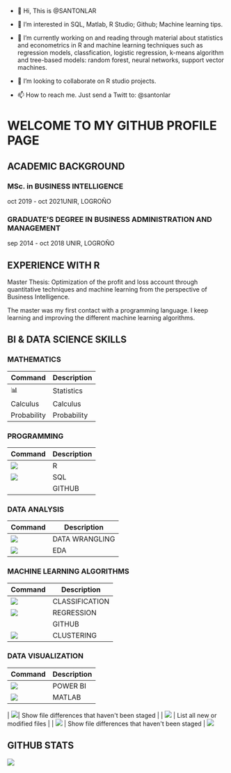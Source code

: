 - 👋 Hi, This is @SANTONLAR

- 👀 I’m interested in SQL, Matlab, R Studio; Github; Machine learning tips.

- 🌱 I’m currently working on and reading through material about statistics and econometrics in R and  machine learning techniques
such as regression models, classfication, logistic regression, k-means algorithm and
tree-based models: random forest, neural networks, support vector machines.

- 💞️ I’m looking to collaborate on R studio projects. 

- 📫 How to reach me. Just send a Twitt to: @santonlar

<!---it
SANTONLA/SANTONLA is a ✨ special ✨ repository because its `README.md` (this file) appears on your GitHub profile.
You can click the Preview link to take a look at your changes.
--->
# WELCOME TO MY GITHUB PROFILE PAGE

## ACADEMIC BACKGROUND

### MSc. in BUSINESS INTELLIGENCE

oct 2019 - oct 2021UNIR, LOGROÑO

### GRADUATE'S DEGREE IN BUSINESS ADMINISTRATION AND MANAGEMENT

sep 2014 - oct 2018 UNIR, LOGROÑO


## EXPERIENCE WITH R

Master Thesis: Optimization of the profit and loss account through quantitative techniques and machine learning from the perspective of Business Intelligence.

The master was my first contact with a programming language. I keep learning and improving the different machine learning algorithms.

## BI & DATA SCIENCE SKILLS

### MATHEMATICS
| Command | Description |
| --- | --- |
| 📊 | Statistics |
| Calculus | Calculus|
| Probability | Probability |
### PROGRAMMING
| Command | Description |
| --- | --- |
|<img src="https://img.shields.io/badge/R-276DC3?style=for-the-badge&logo=r&logoColor=white"/>| R |
|<img src="https://img.shields.io/badge/Microsoft_SQL_Server-CC2927?style=for-the-badge&logo=microsoft-sql-server&logoColor=white"/>| SQL|
|| GITHUB|

### DATA ANALYSIS
| Command | Description |
| --- | --- |
|<img src="https://img.shields.io/badge/R-276DC3?style=for-the-badge&logo=r&logoColor=white"/>|DATA WRANGLING|
|<img src="https://img.shields.io/badge/Microsoft_SQL_Server-CC2927?style=for-the-badge&logo=microsoft-sql-server&logoColor=white"/>| EDA|


### MACHINE LEARNING ALGORITHMS
| Command | Description |
| --- | --- |
|<img src="https://img.shields.io/badge/R-276DC3?style=for-the-badge&logo=r&logoColor=white"/>| CLASSIFICATION|
|<img src="https://img.shields.io/badge/Microsoft_SQL_Server-CC2927?style=for-the-badge&logo=microsoft-sql-server&logoColor=white"/>| REGRESSION|
|| GITHUB|
| <img src="https://img.shields.io/badge/Wordpress-21759B?style=for-the-badge&logo=wordpress&logoColor=white"/>  | CLUSTERING |


### DATA VISUALIZATION
| Command | Description |
| --- | --- |
|<img src="https://img.shields.io/badge/R-276DC3?style=for-the-badge&logo=r&logoColor=white"/>| POWER BI|
|<img src="https://img.shields.io/badge/Microsoft_SQL_Server-CC2927?style=for-the-badge&logo=microsoft-sql-server&logoColor=white"/>| MATLAB|



| <img src="https://img.shields.io/badge/PowerBI-F2C811?style=for-the-badge&logo=Power%20BI&logoColor=white"/>| Show file differences that haven't been staged |
| <img src="https://img.shields.io/badge/Microsoft_SQL_Server-CC2927?style=for-the-badge&logo=microsoft-sql-server&logoColor=white"/> | List all new or modified files |
| <img src="https://img.shields.io/badge/Kaggle-20BEFF?style=for-the-badge&logo=Kaggle&logoColor=white"/> | Show file differences that haven't been staged |
<img src="https://img.shields.io/badge/SAP-0FAAFF?style=for-the-badge&logo=sap&logoColor=white"/>





## GITHUB STATS

<img src="https://github-readme-stats.vercel.app/api?USERNAME={SANTONLA}">
